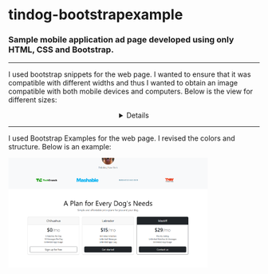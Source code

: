 # tindog-bootstrapexample
### Sample mobile application ad page developed using only HTML, CSS and Bootstrap.

---

I used bootstrap snippets for the web page. I wanted to ensure that it was compatible with different widths and thus I wanted to obtain an image compatible with both mobile devices and computers.
Below is the view for different sizes:

<div style="display: flex; justify-content: center; ">
<details>
  <img src="images/ss1.png" alt="Fotoğraf 1" width="250">
  <img src="images/ss2.png" alt="Fotoğraf 2" width="250">
  <img src="images/ss3.png" alt="Fotoğraf 3" width="250">
</details>
</div>

---

I used Bootstrap Examples for the web page. I revised the colors and structure. Below is an example:

<img src="images/ss4.png" alt="Fotoğraf 4" width="400">